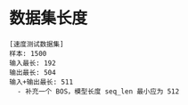 # 数据集长度

```
[速度测试数据集]
样本: 1500
输入最长: 192
输出最长: 504
输入+输出最长: 511
  - 补充一个 BOS，模型长度 seq_len 最小应为 512
```
